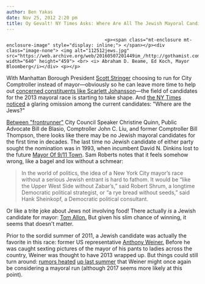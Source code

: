 ```yaml
---
author: Ben Yakas
date: Nov 25, 2012 2:20 pm
title: Oy Gevalt! NY Times Asks: Where Are All The Jewish Mayoral Candidates?
---
```


	
										<p><span class="mt-enclosure mt-enclosure-image" style="display: inline;"> </span></p><div class="image-none"> <img alt="112512jews.jpg" src="https://web.archive.org/web/20160507201449im_/http://gothamist.com/attachments/byakas/112512jews.jpg" width="640" height="459"> <br> <i> Abraham D. Beame, Ed Koch, Mayor Bloomberg</i></div> <p></p>

<p>With Manhattan Borough President <a href="https://web.archive.org/web/20160507201449/http://gothamist.com/tags/scottstringer">Scott Stringer</a> choosing to run for City Comptroller instead of mayor&#x2014;obviously so he can leave more time to help out <a href="https://web.archive.org/web/20160507201449/http://gothamist.com/2011/09/02/scarlett_johansson_looooooves_scott.php">concerned constituents like Scarlett Johansson</a>&#x2014;the field of candidates for the 2013 mayoral race is starting to take shape. And <a href="https://web.archive.org/web/20160507201449/http://www.nytimes.com/2012/11/26/nyregion/with-no-major-jewish-candidate-an-unusual-absence-in-the-nyc-mayors-race.html?partner=socialflow&amp;smid=tw-nytmetro&amp;_r=1&amp;">the NY Times noticed</a> a glaring omission among the current candidates: &quot;Where are the Jews?&quot;</p>

<p><a href="https://web.archive.org/web/20160507201449/http://gothamist.com/2012/11/19/scott_stringer_officially_drops_out.php">Between &quot;frontrunner&quot;</a> City Council Speaker Christine Quinn, Public Advocate Bill de Blasio, Comptroller John C. Liu, and former Comptroller Bill Thompson, there looks like there may be no Jewish mayoral candidates for the first time in decades. The last time no Jewish candidate of either party sought the nomination was in 1993, when incumbent David N. Dinkins lost to the future <a href="https://web.archive.org/web/20160507201449/http://gothamist.com/tags/rudygiuliani">Mayor Of 9/11 Town</a>. Sam Roberts notes that it feels somehow wrong, like a bagel and lox without a schmear:</p>

<blockquote>In the world of politics, the idea of a New York City mayor&#x2019;s race without a serious Jewish entrant is hard to fathom. It would be &#x201C;like the Upper West Side without Zabar&#x2019;s,&#x201D; said Robert Shrum, a longtime Democratic political strategist, or &#x201C;a rye bread without seeds,&#x201D; said Hank Sheinkopf, a Democratic political consultant.</blockquote>

<p>Or like a trite joke about Jews not involving food! There actually <em>is</em> a Jewish candidate for mayor: <a href="https://web.archive.org/web/20160507201449/http://tomallonformayor.com/">Tom Allon.</a> But given his slim chance of winning, it seems that doesn&apos;t matter. </p>

<p>Prior to the sordid summer of 2011, a Jewish candidate was actually the favorite in this race: former US representative <a href="https://web.archive.org/web/20160507201449/http://gothamist.com/tags/anthonyweiner">Anthony Weiner.</a> Before he was caught sexting pictures of the mayor of his pants to ladies across the country, Weiner was thought to have 2013 wrapped up. But things could still turn around: <a href="https://web.archive.org/web/20160507201449/http://gothamist.com/2012/07/16/more_talk_about_weiner_going_big_in.php">rumors heated</a> <a href="https://web.archive.org/web/20160507201449/http://gothamist.com/2012/07/14/is_anthony_weiner_still_planning_to.php">up last summer</a> that Weiner might once again be considering a mayoral run (although 2017 seems more likely at this point).</p>					
										
									
				